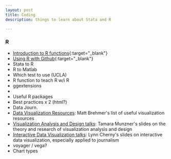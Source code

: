 ```yaml
---
layout: post
title: Coding
description: things to learn about Stata and R

---
```


### R
- [Introduction to R functions](http://adv-r.had.co.nz/Vocabulary.html){:target="_blank"}
- [Using R with Github](http://r-pkgs.had.co.nz/git.html){:target="_blank"}
- Stata to R
- R to Matlab
- Which test to use (UCLA)
- R function to teach R w/i R
- ggextensions
- 
- Useful R packages
- Best practices x 2 (html?)
- Data Journ.
- [Data Visualization Resources](http://www.cs.ubc.ca/group/infovis/resources.shtml): Matt Brehmer's list of useful visualization resources
- [Visualization Analysis and Design talks](https://www.cs.ubc.ca/~tmm/talks.html): Tamara Munzner's slides on the theory and research of visualization analysis and design
- [Interactive Data Visualization talks](http://ghostweather.slides.com/lynncherny/): Lynn Cherny's slides on interactive data visualization, especially applied to journalism
- voyager / vega?
- Chart types
